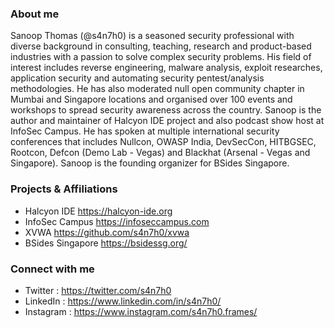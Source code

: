 ### About me
Sanoop Thomas (@s4n7h0) is a seasoned security professional with diverse background in consulting, teaching, research and product-based industries with a passion to solve complex security problems. His field of interest includes reverse engineering, malware analysis, exploit researches, application security and automating security pentest/analysis methodologies. He has also moderated null open community chapter in Mumbai and Singapore locations and organised over 100 events and workshops to spread security awareness across the country. Sanoop is the author and maintainer of Halcyon IDE project and also podcast show host at InfoSec Campus. He has spoken at multiple international security conferences that includes Nullcon, OWASP India, DevSecCon, HITBGSEC, Rootcon, Defcon (Demo Lab - Vegas) and Blackhat (Arsenal - Vegas and Singapore). Sanoop is the founding organizer for BSides Singapore.


### Projects & Affiliations
- Halcyon IDE https://halcyon-ide.org
- InfoSec Campus https://infoseccampus.com
- XVWA https://github.com/s4n7h0/xvwa
- BSides Singapore https://bsidessg.org/


### Connect with me
- Twitter : https://twitter.com/s4n7h0 
- LinkedIn : https://www.linkedin.com/in/s4n7h0/ 
- Instagram : https://www.instagram.com/s4n7h0.frames/ 
